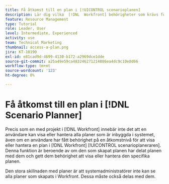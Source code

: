 ```yaml
---
title: Få åtkomst till en plan i [!UICONTROL scenarioplanen]
description: Lär dig vilka  [!DNL  Workfront] behörigheter som krävs för att användare ska få åtkomst till planer i [!UICONTROL scenarioplanen].
feature: Resource Management
type: Tutorial
role: Leader, User
level: Intermediate, Experienced
activity: use
team: Technical Marketing
thumbnail: access-a-plan.png
jira: KT-10190
exl-id: e81cad9d-4699-4130-b172-a2969dce1dde
source-git-commit: a25a49e59ca483246271214886ea4dc9c10e8d66
workflow-type: tm+mt
source-wordcount: '123'
ht-degree: 0%

---
```


# Få åtkomst till en plan i [!DNL Scenario Planner]

Precis som en med projekt i [!DNL Workfront] innebär inte det att en användare kan visa eller hantera alla planer som är inbyggda i systemet, även om en användare har fått behörighet på en åtkomstnivå för att visa eller hantera en plan i [!DNL Workfront] [!UICONTROL scenarioplaneraren]. Denna funktion är beroende av om den som skapat planen har delat planen med dem och gett dem behörighet att visa eller hantera den specifika planen.

Den stora skillnaden med planer är att systemadministratörer inte kan se alla planer som skapats i Workfront. Dessa måste också delas med dem.
